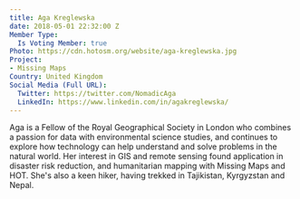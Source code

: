 ```yaml
---
title: Aga Kreglewska
date: 2018-05-01 22:32:00 Z
Member Type:
  Is Voting Member: true
Photo: https://cdn.hotosm.org/website/aga-kreglewska.jpg
Project:
- Missing Maps
Country: United Kingdom
Social Media (Full URL):
  Twitter: https://twitter.com/NomadicAga
  LinkedIn: https://www.linkedin.com/in/agakreglewska/
---
```


Aga is a Fellow of the Royal Geographical Society in London who combines a passion for data with environmental science studies, and continues to explore how technology can help understand and solve problems in the natural world. Her interest in GIS and remote sensing found application in disaster risk reduction, and humanitarian mapping with Missing Maps and HOT. She's also a keen hiker, having trekked in Tajikistan, Kyrgyzstan and Nepal.
